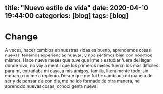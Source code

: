 title:  "Nuevo estilo de vida"
date:   2020-04-10 19:44:00
categories: [blog]
tags: [blog]
---

# Change
A veces, hacer cambios en nuestras vidas es bueno, aprendemos cosas nuevas, tenemos experiencias nuevas, y nos sentimos bien con nosotros mismos.
Hace nueve meses que tuve que irme a estudiar fuera del lugar donde vivo, no voy a mentir que los primeros meses fueron los mas difíciles para mi, extrañaba mi casa, a mis amigos, familia, literalmente todo, sin embargo no me arrepiento. 
Desde que me fui he cambiado mi manera de ser y de pensar dia con dia, me he ido formado de otra manera, he aprendido nuevas cosas, conocí gente nuevs 